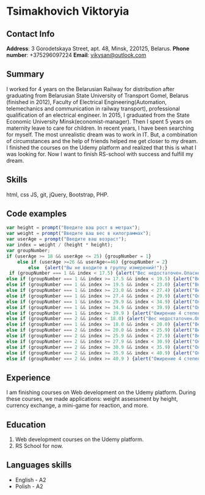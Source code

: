 # Tsimakhovich Viktoryia
## Contact Info 
**Address**: 3 Gorodetskaya Street, apt. 48, Minsk, 220125, Belarus. **Phone number**: +375296097224 **Email**: vikysan@outlook.com 
## Summary
  I worked for 4 years on the Belarusian Railway for distribution after graduating from Belarusian State University of Transport Gomel, Belarus (finished in 2012), Faculty of Electrical Engineering(Automation, telemechanics and communication in railway transport), professional qualification of an electrical engineer. In 2015, I graduated from the State Economic University Minsk(economist-manager). Then I spent 5 years on maternity leave to care for children. In recent years, I have been searching for myself. The most unrealistic dream was to work in IT. But, a combination of circumstances and the help of friends helped me get closer to my dream. I finished the courses on the Udemy platform and realized that this is what I was looking for. Now I want to finish RS-school with success and fulfill my dream.

## Skills
html, css JS, git, jQuery, Bootstrap, PHP.

## Code examples
```javascript
var height = prompt("Введите ваш рост в метрах");
var weight = prompt("Введите ваш вес в килограммах");
var userAge = prompt("Введите ваш возраст");
var index = weight / (height * height);
var groupNumber;
if (userAge >= 18 && userAge <= 25) {groupNumber = 1}
	else if (userAge >=26 && userAge<=46) {groupNumber = 2}
		else  {alert("Вы не входите в группу измерений!");}
 if (groupNumber === 1 && index < 17.5) {alert("Вес недостаточен.Опасно для здоровья");}
else if (groupNumber === 1 && index >= 17.5 && index < 19.5) {alert("Вес слегка снижен.Неопасно для здоровья");}
else if (groupNumber === 1 && index >= 19.5 && index < 23.0) {alert("Вес нормальный");}
else if (groupNumber === 1 && index >= 23.0 && index < 27.4) {alert("Вес излишний");}
else if (groupNumber === 1 && index >= 27.4 && index < 29.9) {alert("Ожирение 1 степени");}
else if (groupNumber === 1 && index >= 29.9 && index < 34.9) {alert("Ожирение 2 степени");}
else if (groupNumber === 1 && index >= 34.9 && index < 39.9) {alert("Ожирение 3 степени");}
else if (groupNumber === 1 && index >= 39.9 ) {alert("Ожирение 4 степени");}
else if (groupNumber === 2 && index < 18.0) {alert("Вес недостаточен.Опасно для здоровья");}
else if (groupNumber === 1 && index >= 18.0 && index < 20.0) {alert("Вес слегка снижен.Неопасно для здоровья");}
else if (groupNumber === 2 && index >= 20.0 && index < 25.9) {alert("Вес нормальный");}
else if (groupNumber === 2 && index >= 25.9 && index < 27.9) {alert("Вес излишний");}
else if (groupNumber === 2 && index >= 27.9 && index < 30.9) {alert("Ожирение 1 степени");}
else if (groupNumber === 2 && index >= 30.9 && index < 35.9) {alert("Ожирение 2 степени");}
else if (groupNumber === 2 && index >= 35.9 && index < 40.9) {alert("Ожирение 3 степени");}
else if (groupNumber === 2 && index >= 40.9 ) {alert("Ожирение 4 степени");}
```

## Experience
I am finishing courses on Web development on the Udemy platform. During these courses, we made applications: weight assessment by height, currency exchange, a mini-game for reaction, and more.

## Education
1. Web development courses on the Udemy platform.
2. RS School for now.

## Languages skills
* English - A2 
* Polish - A2